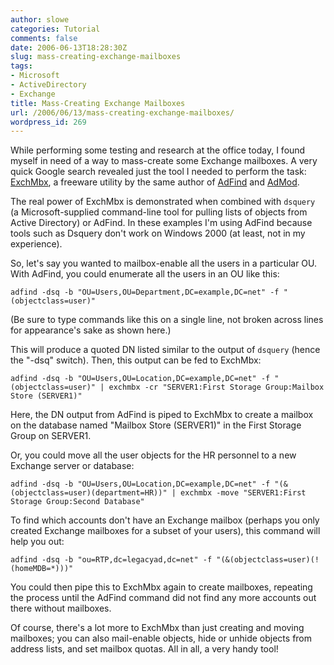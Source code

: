 ```yaml
---
author: slowe
categories: Tutorial
comments: false
date: 2006-06-13T18:28:30Z
slug: mass-creating-exchange-mailboxes
tags:
- Microsoft
- ActiveDirectory
- Exchange
title: Mass-Creating Exchange Mailboxes
url: /2006/06/13/mass-creating-exchange-mailboxes/
wordpress_id: 269
---
```


While performing some testing and research at the office today, I found myself in need of a way to mass-create some Exchange mailboxes. A very quick Google search revealed just the tool I needed to perform the task: [ExchMbx](http://www.joeware.net/win/free/tools/exchmbx.htm), a freeware utility by the same author of [AdFind](http://www.joeware.net/win/free/tools/adfind.htm) and [AdMod](http://www.joeware.net/win/free/tools/admod.htm).

The real power of ExchMbx is demonstrated when combined with `dsquery` (a Microsoft-supplied command-line tool for pulling lists of objects from Active Directory) or AdFind. In these examples I'm using AdFind because tools such as Dsquery don't work on Windows 2000 (at least, not in my experience).

So, let's say you wanted to mailbox-enable all the users in a particular OU. With AdFind, you could enumerate all the users in an OU like this:

```text
adfind -dsq -b "OU=Users,OU=Department,DC=example,DC=net" -f "(objectclass=user)"
```

(Be sure to type commands like this on a single line, not broken across lines for appearance's sake as shown here.)

This will produce a quoted DN listed similar to the output of `dsquery` (hence the "-dsq" switch). Then, this output can be fed to ExchMbx:

```text
adfind -dsq -b "OU=Users,OU=Location,DC=example,DC=net" -f "(objectclass=user)" | exchmbx -cr "SERVER1:First Storage Group:Mailbox Store (SERVER1)"
```

Here, the DN output from AdFind is piped to ExchMbx to create a mailbox on the database named "Mailbox Store (SERVER1)" in the First Storage Group on SERVER1.

Or, you could move all the user objects for the HR personnel to a new Exchange server or database:

```text
adfind -dsq -b "OU=Users,OU=Location,DC=example,DC=net" -f "(&(objectclass=user)(department=HR))" | exchmbx -move "SERVER1:First Storage Group:Second Database"
```

To find which accounts don't have an Exchange mailbox (perhaps you only created Exchange mailboxes for a subset of your users), this command will help you out:

```text
adfind -dsq -b "ou=RTP,dc=legacyad,dc=net" -f "(&(objectclass=user)(!(homeMDB=*)))"
```

You could then pipe this to ExchMbx again to create mailboxes, repeating the process until the AdFind command did not find any more accounts out there without mailboxes.

Of course, there's a lot more to ExchMbx than just creating and moving mailboxes; you can also mail-enable objects, hide or unhide objects from address lists, and set mailbox quotas. All in all, a very handy tool!

